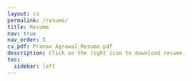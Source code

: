 ```yaml
---
layout: cv
permalink: /resume/
title: Resume
nav: true
nav_order: 5
cv_pdf: Pranav_Agrawal_Resume.pdf
description: Click on the right icon to download resume.
toc:
  sidebar: left
---
```

